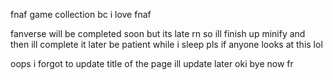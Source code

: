 fnaf game collection bc i love fnaf

fanverse will be completed soon but its late rn so ill finish up minify and then ill complete it later
be patient while i sleep pls if anyone looks at this lol

oops i forgot to update title of the page ill update later oki bye now fr
